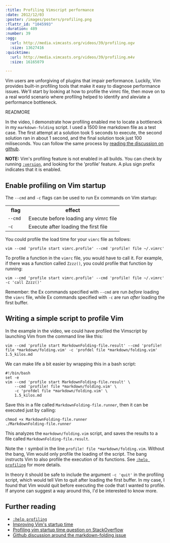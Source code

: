 ```yaml
--- 
:title: Profiling Vimscript performance
:date: 2012/12/03
:poster: /images/posters/profiling.png
:flattr_id: "1045993"
:duration: 489
:number: 39
:ogg: 
  :url: http://media.vimcasts.org/videos/39/profiling.ogv
  :size: 13627416
:quicktime: 
  :url: http://media.vimcasts.org/videos/39/profiling.m4v
  :size: 16165079

---
```


Vim users are unforgiving of plugins that impair performance. Luckily, Vim provides built-in profiling tools that make it easy to diagnose performance issues. We'll start by looking at how to profile the vimrc file, then move on to a real world scenario where profiling helped to identify and aleviate a performance bottleneck.

READMORE


In the video, I demonstrate how profiling enabled me to locate a bottleneck in my `markdown-folding` script. I used a 1500 line markdown file as a test case. The first attempt at a solution took 5 seconds to execute, the second solution ran in about 1 second, and the final solution took just 100 miliseconds. You can follow the same process by [reading the discussion on github][issue].

**NOTE:** Vim's profiling feature is not enabled in all builds. You can check by running [`:version`](http://vimdoc.sourceforge.net/htmldoc/various.html#:version), and looking for the 'profile' feature. A plus sign prefix indicates that it is enabled.

## Enable profiling on Vim startup

The `--cmd` and `-c` flags can be used to run Ex commands on Vim startup:

<table>
    <tr>
        <th>flag</th>
        <th>effect</th>
    </tr>
    <tr>
        <td><code>--cmd <command></code></td>
        <td>Execute <command> before loading any vimrc file</td>
    </tr>
    <tr>
        <td><code>-c <command></code></td>
        <td>Execute <command> after loading the first file</td>
    </tr>
</table>

You could profile the load time for your `vimrc` file as follows:

    vim --cmd 'profile start vimrc.profile' --cmd 'profile! file ~/.vimrc'

To profile a function in the `vimrc` file, you would have to call it. For example, if there was a function called `Zzzz()`, you could profile that function by running: 

    vim --cmd 'profile start vimrc.profile' --cmd 'profile! file ~/.vimrc' -c 'call Zzzz()'

Remember: the Ex commands specified with `--cmd` are run *before* loading the `vimrc` file, while Ex commands specified with `-c` are run *after* loading the first buffer.

## Writing a simple script to profile Vim

In the example in the video, we could have profiled the Vimscript by launching Vim from the command line like this:

    vim --cmd 'profile start MarkdownFolding-file.result' --cmd 'profile! file *markdown/folding.vim' -c 'profdel file *markdown/folding.vim' 1.5_kilos.md

We can make life a bit easier by wrapping this in a bash script:
    
    #!/bin/bash
    set -e
    vim --cmd 'profile start MarkdownFolding-file.result' \
        --cmd 'profile! file *markdown/folding.vim' \
        -c 'profdel file *markdown/folding.vim' \
        1.5_kilos.md

Save this in a file called `MarkdownFolding-file.runner`, then it can be executed just by calling:

    chmod +x MarkdownFolding-file.runner
    ./MarkdownFolding-file.runner

This analyzes the `markdown/folding.vim` script, and saves the results to a file called `MarkdownFolding-file.result`.

Note the `!` symbol in the line `profile! file *markdown/folding.vim`. Without the bang, Vim would only profile the loading of the script. The bang instructs Vim to also profile the execution of its functions. See [`:help profiling`][h] for more details.

In theory it should be safe to include the argument `-c 'quit'` in the profiling script, which would tell Vim to quit after loading the first buffer. In my case, I found that Vim would quit before executing the code that I wanted to profile. If anyone can suggest a way around this, I'd be interested to know more.

## Further reading

* [`:help profiling`][h]
* [Improving Vim's startup time][usevim]
* [Profiling vim startup time question on StackOverflow][so]
* [Github discussion around the markdown-folding issue][issue]

[usevim]: http://usevim.com/2012/04/18/startuptime/
[issue]: https://github.com/nelstrom/vim-markdown-folding/issues/1
[so]: http://stackoverflow.com/a/8347244/128850
[h]: http://vimdoc.sourceforge.net/htmldoc/repeat.html#profiling
